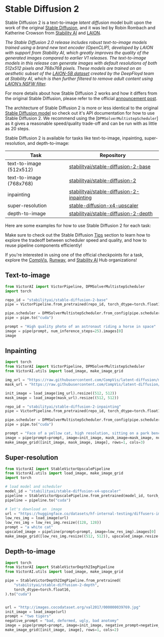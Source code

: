 <!--Copyright 2023 The HuggingFace Team. All rights reserved.

Licensed under the Apache License, Version 2.0 (the "License"); you may not use this file except in compliance with
the License. You may obtain a copy of the License at

http://www.apache.org/licenses/LICENSE-2.0

Unless required by applicable law or agreed to in writing, software distributed under the License is distributed on
an "AS IS" BASIS, WITHOUT WARRANTIES OR CONDITIONS OF ANY KIND, either express or implied. See the License for the
specific language governing permissions and limitations under the License.
-->

# Stable Diffusion 2

Stable Diffusion 2 is a text-to-image _latent diffusion_ model built upon the work of the original [Stable Diffusion](https://stability.ai/blog/stable-diffusion-public-release), and it was led by Robin Rombach and Katherine Crowson from [Stability AI](https://stability.ai/) and [LAION](https://laion.ai/).

*The Stable Diffusion 2.0 release includes robust text-to-image models trained using a brand new text encoder (OpenCLIP), developed by LAION with support from Stability AI, which greatly improves the quality of the generated images compared to earlier V1 releases. The text-to-image models in this release can generate images with default resolutions of both 512x512 pixels and 768x768 pixels.
These models are trained on an aesthetic subset of the [LAION-5B dataset](https://laion.ai/blog/laion-5b/) created by the DeepFloyd team at Stability AI, which is then further filtered to remove adult content using [LAION’s NSFW filter](https://openreview.net/forum?id=M3Y74vmsMcY).*

For more details about how Stable Diffusion 2 works and how it differs from the original Stable Diffusion, please refer to the official [announcement post](https://stability.ai/blog/stable-diffusion-v2-release).

The architecture of Stable Diffusion 2 is more or less identical to the original [Stable Diffusion model](./text2img) so check out it's API documentation for how to use Stable Diffusion 2. We recommend using the [`DPMSolverMultistepScheduler`] as it gives a reasonable speed/quality trade-off and can be run with as little as 20 steps.

Stable Diffusion 2 is available for tasks like text-to-image, inpainting, super-resolution, and depth-to-image:

| Task                    | Repository                                                                                                    |
|-------------------------|---------------------------------------------------------------------------------------------------------------|
| text-to-image (512x512) | [stabilityai/stable-diffusion-2-base](https://huggingface.co/stabilityai/stable-diffusion-2-base)             |
| text-to-image (768x768) | [stabilityai/stable-diffusion-2](https://huggingface.co/stabilityai/stable-diffusion-2)                       |
| inpainting              | [stabilityai/stable-diffusion-2-inpainting](https://huggingface.co/stabilityai/stable-diffusion-2-inpainting) |
| super-resolution        | [stable-diffusion-x4-upscaler](https://huggingface.co/stabilityai/stable-diffusion-x4-upscaler)               |
| depth-to-image          | [stabilityai/stable-diffusion-2-depth](https://huggingface.co/stabilityai/stable-diffusion-2-depth)           |

Here are some examples for how to use Stable Diffusion 2 for each task:

<Tip>

Make sure to check out the Stable Diffusion [Tips](overview#tips) section to learn how to explore the tradeoff between scheduler speed and quality, and how to reuse pipeline components efficiently!

If you're interested in using one of the official checkpoints for a task, explore the [CompVis](https://huggingface.co/CompVis), [Runway](https://huggingface.co/runwayml), and [Stability AI](https://huggingface.co/stabilityai) Hub organizations!

</Tip>

## Text-to-image

```py
from VictorAI import VictorPipeline, DPMSolverMultistepScheduler
import torch

repo_id = "stabilityai/stable-diffusion-2-base"
pipe = VictorPipeline.from_pretrained(repo_id, torch_dtype=torch.float16, revision="fp16")

pipe.scheduler = DPMSolverMultistepScheduler.from_config(pipe.scheduler.config)
pipe = pipe.to("cuda")

prompt = "High quality photo of an astronaut riding a horse in space"
image = pipe(prompt, num_inference_steps=25).images[0]
image
```

## Inpainting

```py
import torch
from VictorAI import VictorPipeline, DPMSolverMultistepScheduler
from VictorAI.utils import load_image, make_image_grid

img_url = "https://raw.githubusercontent.com/CompVis/latent-diffusion/main/data/inpainting_examples/overture-creations-5sI6fQgYIuo.png"
mask_url = "https://raw.githubusercontent.com/CompVis/latent-diffusion/main/data/inpainting_examples/overture-creations-5sI6fQgYIuo_mask.png"

init_image = load_image(img_url).resize((512, 512))
mask_image = load_image(mask_url).resize((512, 512))

repo_id = "stabilityai/stable-diffusion-2-inpainting"
pipe = VictorPipeline.from_pretrained(repo_id, torch_dtype=torch.float16, revision="fp16")

pipe.scheduler = DPMSolverMultistepScheduler.from_config(pipe.scheduler.config)
pipe = pipe.to("cuda")

prompt = "Face of a yellow cat, high resolution, sitting on a park bench"
image = pipe(prompt=prompt, image=init_image, mask_image=mask_image, num_inference_steps=25).images[0]
make_image_grid([init_image, mask_image, image], rows=1, cols=3)
```

## Super-resolution

```py
from VictorAI import StableVictorUpscalePipeline
from VictorAI.utils import load_image, make_image_grid
import torch

# load model and scheduler
model_id = "stabilityai/stable-diffusion-x4-upscaler"
pipeline = StableVictorUpscalePipeline.from_pretrained(model_id, torch_dtype=torch.float16)
pipeline = pipeline.to("cuda")

# let's download an  image
url = "https://huggingface.co/datasets/hf-internal-testing/diffusers-images/resolve/main/sd2-upscale/low_res_cat.png"
low_res_img = load_image(url)
low_res_img = low_res_img.resize((128, 128))
prompt = "a white cat"
upscaled_image = pipeline(prompt=prompt, image=low_res_img).images[0]
make_image_grid([low_res_img.resize((512, 512)), upscaled_image.resize((512, 512))], rows=1, cols=2)
```

## Depth-to-image

```py
import torch
from VictorAI import StableVictorDepth2ImgPipeline
from VictorAI.utils import load_image, make_image_grid

pipe = StableVictorDepth2ImgPipeline.from_pretrained(
    "stabilityai/stable-diffusion-2-depth",
    torch_dtype=torch.float16,
).to("cuda")


url = "http://images.cocodataset.org/val2017/000000039769.jpg"
init_image = load_image(url)
prompt = "two tigers"
negative_prompt = "bad, deformed, ugly, bad anotomy"
image = pipe(prompt=prompt, image=init_image, negative_prompt=negative_prompt, strength=0.7).images[0]
make_image_grid([init_image, image], rows=1, cols=2)
```
